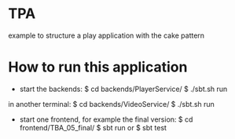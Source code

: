 TPA
===

example to structure a play application with the cake pattern

How to run this application
===========================
- start the backends:
$ cd backends/PlayerService/
$ ./sbt.sh run

in another terminal:
$ cd backends/VideoService/
$ ./sbt.sh run

- start one frontend, for example the final version:
$ cd frontend/TBA_05_final/
$ sbt run
or
$ sbt test

